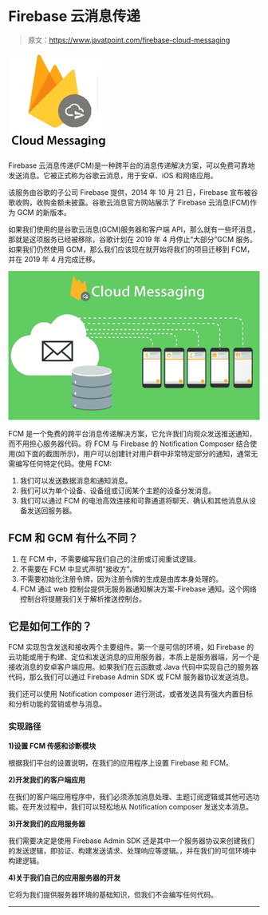 # Firebase 云消息传递

> 原文：<https://www.javatpoint.com/firebase-cloud-messaging>

![Firebase Cloud Messaging](img/ab9e50f7ba6a00ad9738e115ba5810c1.png)

Firebase 云消息传递(FCM)是一种跨平台的消息传递解决方案，可以免费可靠地发送消息。它被正式称为谷歌云消息，用于安卓、iOS 和网络应用。

该服务由谷歌的子公司 Firebase 提供，2014 年 10 月 21 日，Firebase 宣布被谷歌收购，收购金额未披露。谷歌云消息官方网站展示了 Firebase 云消息(FCM)作为 GCM 的新版本。

如果我们使用的是谷歌云消息(GCM)服务器和客户端 API，那么就有一些坏消息，那就是这项服务已经被移除，谷歌计划在 2019 年 4 月停止“大部分”GCM 服务。如果我们仍然使用 GCM，那么我们应该现在就开始将我们的项目迁移到 FCM，并在 2019 年 4 月完成迁移。

![Firebase Cloud Messaging](img/402d895a98a2c0c1c5391ae638490f18.png)

FCM 是一个免费的跨平台消息传递解决方案，它允许我们向观众发送推送通知，而不用担心服务器代码。将 FCM 与 Firebase 的 Notification Composer 结合使用(如下面的截图所示)，用户可以创建针对用户群中非常特定部分的通知，通常无需编写任何特定代码。使用 FCM:

1.  我们可以发送数据消息和通知消息。
2.  我们可以为单个设备、设备组或订阅某个主题的设备分发消息。
3.  我们可以通过 FCM 的电池高效连接和可靠通道将聊天、确认和其他消息从设备发送回服务器。

## FCM 和 GCM 有什么不同？

1.  在 FCM 中，不需要编写我们自己的注册或订阅重试逻辑。
2.  不需要在 FCM 中显式声明“接收方”。
3.  不需要初始化注册令牌，因为注册令牌的生成是由库本身处理的。
4.  FCM 通过 web 控制台提供无服务器通知解决方案-Firebase 通知。这个网络控制台将提醒我们关于解析推送控制台。

## 它是如何工作的？

FCM 实现包含发送和接收两个主要组件。第一个是可信的环境，如 Firebase 的云功能或用于构建、定位和发送消息的应用服务器，本质上是服务器端，另一个是接收消息的安卓客户端应用。如果我们在云函数或 Java 代码中实现自己的服务器代码，那么我们可以通过 Firebase Admin SDK 或 FCM 服务器协议发送消息。

我们还可以使用 Notification composer 进行测试，或者发送具有强大内置目标和分析功能的营销或参与消息。

### 实现路径

**1)设置 FCM 传感和诊断模块**

根据我们平台的设置说明，在我们的应用程序上设置 Firebase 和 FCM。

**2)开发我们的客户端应用**

在我们的客户端应用程序中，我们必须添加消息处理、主题订阅逻辑或其他可选功能。在开发过程中，我们可以轻松地从 Notification composer 发送文本消息。

**3)开发我们的应用服务器**

我们需要决定是使用 Firebase Admin SDK 还是其中一个服务器协议来创建我们的发送逻辑，即验证、构建发送请求、处理响应等逻辑。，并在我们的可信环境中构建逻辑。

**4)关于我们自己的应用服务器的开发**

它将为我们提供服务器环境的基础知识，但我们不会编写任何代码。

* * *